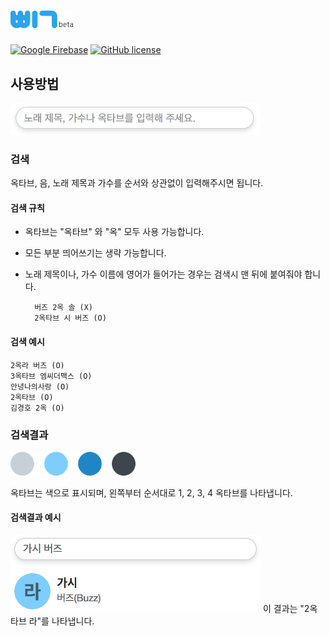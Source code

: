 # <img src="public/assets/image/beep-beta2.png" width="100">

[![Google Firebase](https://img.shields.io/badge/google-firebase-orange.svg)](https://firebase.google.com)
[![GitHub license](https://img.shields.io/badge/license-GPL%202.0-lightgrey.svg)](https://github.com/k0626089/BEEP/blob/master/LICENSE)

## 사용방법
<img src="public/assets/image/searchbar.png" width="400">

### 검색
옥타브, 음, 노래 제목과 가수를 순서와 상관없이 입력해주시면 됩니다.

#### 검색 규칙
- 옥타브는 "옥타브" 와 "옥" 모두 사용 가능합니다.
- 모든 부분 띄어쓰기는 생략 가능합니다.
- 노래 제목이나, 가수 이름에 영어가 들어가는 경우는 검색시 맨 뒤에 붙여줘야 합니다.

        버즈 2옥 솔 (X)
        2옥타브 시 버즈 (O)

#### 검색 예시

    2옥라 버즈 (O)
    3옥타브 엠씨더맥스 (O)
    안녕나의사랑 (O)
    2옥타브 (O)
    김경호 2옥 (O)

### 검색결과
<img src="public/assets/image/indicators3.png" width="200">

옥타브는 색으로 표시되며, 왼쪽부터 순서대로 1, 2, 3, 4 옥타브를 나타냅니다.

#### 검색결과 예시
<img src="public/assets/image/searchexample.png" width="400">
이 결과는 "2옥타브 라"를 나타냅니다.